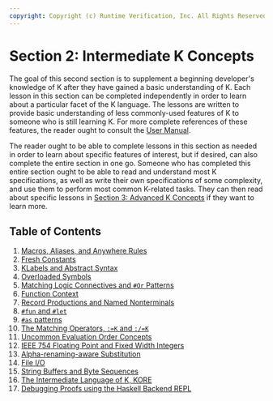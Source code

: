 ```yaml
---
copyright: Copyright (c) Runtime Verification, Inc. All Rights Reserved.
---
```


# Section 2: Intermediate K Concepts

The goal of this second section is to supplement a beginning developer's
knowledge of K after they have gained a basic understanding of K. Each lesson
in this section can be completed independently in order to learn about a
particular facet of the K language. The lessons are written to provide basic
understanding of less commonly-used features of K to someone who is still
learning K. For more complete references of these features, the reader ought to
consult the [User Manual](../../../USER_MANUAL.md).

The reader ought to be able to complete lessons in this section as needed in
order to learn about specific features of interest, but if desired, can also
complete the entire section in one go. Someone who has completed this entire
section ought to be able to read and understand most K specifications, as well
as write their own specifications of some complexity, and use them to perform
most common K-related tasks. They can then read about specific lessons in
[Section 3: Advanced K Concepts](../3_advanced/README.md) if they want to
learn more.

## Table of Contents

1. [Macros, Aliases, and Anywhere Rules](01_macros/README.md)
2. [Fresh Constants](02_fresh_constants/README.md)
3. [KLabels and Abstract Syntax](03_klabels/README.md)
4. [Overloaded Symbols](04_overloading/README.md)
5. [Matching Logic Connectives and `#Or` Patterns](05_matching_logic/README.md)
6. [Function Context](06_function_context/README.md)
7. [Record Productions and Named Nonterminals](07_record_productions/README.md)
8. [`#fun` and `#let`](08_fun_and_let/README.md)
9. [`#as` patterns](09_as/README.md)
10. [The Matching Operators, `:=K` and `:/=K`](10_matching_operator/README.md)
11. [Uncommon Evaluation Order Concepts](11_evaluation_order/README.md)
12. [IEEE 754 Floating Point and Fixed Width Integers](12_floats_and_machine_ints/README.md)
13. [Alpha-renaming-aware Substitution](13_substitution/README.md)
14. [File I/O](14_io/README.md)
15. [String Buffers and Byte Sequences](15_string_buffers_and_bytes/README.md)
16. [The Intermediate Language of K, KORE](16_kore/README.md)
17. [Debugging Proofs using the Haskell Backend REPL](17_debugging_proofs/README.md)
